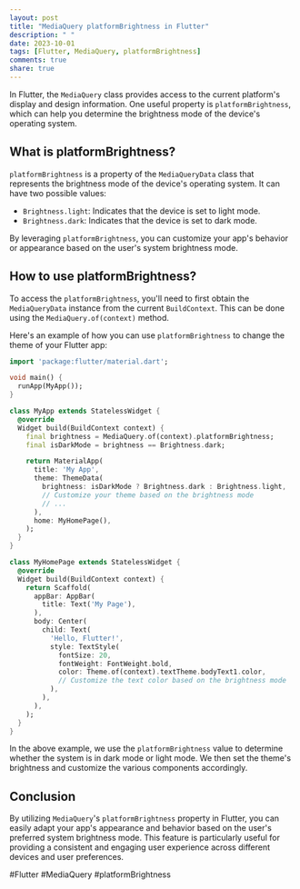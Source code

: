 ```yaml
---
layout: post
title: "MediaQuery platformBrightness in Flutter"
description: " "
date: 2023-10-01
tags: [Flutter, MediaQuery, platformBrightness]
comments: true
share: true
---
```


In Flutter, the `MediaQuery` class provides access to the current platform's display and design information. One useful property is `platformBrightness`, which can help you determine the brightness mode of the device's operating system.

## What is platformBrightness?

`platformBrightness` is a property of the `MediaQueryData` class that represents the brightness mode of the device's operating system. It can have two possible values:

- `Brightness.light`: Indicates that the device is set to light mode.
- `Brightness.dark`: Indicates that the device is set to dark mode.

By leveraging `platformBrightness`, you can customize your app's behavior or appearance based on the user's system brightness mode.

## How to use platformBrightness?

To access the `platformBrightness`, you'll need to first obtain the `MediaQueryData` instance from the current `BuildContext`. This can be done using the `MediaQuery.of(context)` method.

Here's an example of how you can use `platformBrightness` to change the theme of your Flutter app:

```dart
import 'package:flutter/material.dart';

void main() {
  runApp(MyApp());
}

class MyApp extends StatelessWidget {
  @override
  Widget build(BuildContext context) {
    final brightness = MediaQuery.of(context).platformBrightness;
    final isDarkMode = brightness == Brightness.dark;

    return MaterialApp(
      title: 'My App',
      theme: ThemeData(
        brightness: isDarkMode ? Brightness.dark : Brightness.light,
        // Customize your theme based on the brightness mode
        // ...
      ),
      home: MyHomePage(),
    );
  }
}

class MyHomePage extends StatelessWidget {
  @override
  Widget build(BuildContext context) {
    return Scaffold(
      appBar: AppBar(
        title: Text('My Page'),
      ),
      body: Center(
        child: Text(
          'Hello, Flutter!',
          style: TextStyle(
            fontSize: 20,
            fontWeight: FontWeight.bold,
            color: Theme.of(context).textTheme.bodyText1.color,
            // Customize the text color based on the brightness mode
          ),
        ),
      ),
    );
  }
}
```

In the above example, we use the `platformBrightness` value to determine whether the system is in dark mode or light mode. We then set the theme's brightness and customize the various components accordingly.

## Conclusion

By utilizing `MediaQuery`'s `platformBrightness` property in Flutter, you can easily adapt your app's appearance and behavior based on the user's preferred system brightness mode. This feature is particularly useful for providing a consistent and engaging user experience across different devices and user preferences.

#Flutter #MediaQuery #platformBrightness